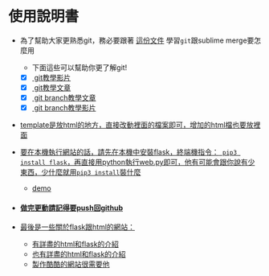 # 使用說明書
* 為了幫助大家更熟悉git，務必要跟著 <a href = https://hackmd.io/egyoowsRTu-BzwRWdMxTCg?view>這份文件</a> 學習```git```跟sublime merge要怎麼用
  * 下面這些可以幫助你更了解git!
  - [x] <a href = "https://www.youtube.com/watch?v=Zd5jSDRjWfA&ab_channel=%E8%B5%B0%E6%AD%AA%E7%9A%84%E5%B7%A5%E7%A8%8B%E5%B8%ABJames"> git教學影片
  - [x] <a href = "https://www.maxlist.xyz/2018/11/02/git_tutorial/"> git教學文章
  - [x] <a href = "https://ithelp.ithome.com.tw/articles/10211790"> git branch教學文章
  - [x] <a href = "https://www.youtube.com/watch?v=P-nbNgIzlYE&t=387s&ab_channel=%E8%B5%B0%E6%AD%AA%E7%9A%84%E5%B7%A5%E7%A8%8B%E5%B8%ABJames"> git branch教學影片
* template是放html的地方，直接改動裡面的檔案即可，增加的html檔也要放裡面
* 要在本機執行網站的話，請先在本機中安裝flask，終端機指令：``` pip3 install flask```，再直接用python執行web.py即可，他有可能會跟你說有少東西，少什麼就用```pip3 install```裝什麼

  * <a href = "http://140.112.30.33:5000/"> demo
* <h4>做完更動請記得要push回github</h4>
* 最後是一些關於flask跟html的網站：
  * <a href = "https://ithelp.ithome.com.tw/articles/10224408"> 有詳盡的html和flask的介紹
  * <a href = "https://ithelp.ithome.com.tw/articles/10213185"> 也有詳盡的html和flask的介紹
  * <a href = "https://getbootstrap.com/"> 製作酷酷的網站很需要他
